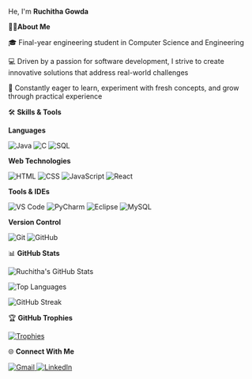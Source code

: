 He, I'm **Ruchitha Gowda**

🧑‍💻**About Me**

🎓 Final-year engineering student in Computer Science and Engineering 

💻 Driven by a passion for software development, I strive to create innovative solutions that address real-world challenges  

🌱 Constantly eager to learn, experiment with fresh concepts, and grow through practical experience

 🛠️ **Skills & Tools**

**Languages** 

![Java](https://img.shields.io/badge/Java-%23ED8B00.svg?style=for-the-badge&logo=java&logoColor=white)
![C](https://img.shields.io/badge/C-%2300599C.svg?style=for-the-badge&logo=c&logoColor=white)
![SQL](https://img.shields.io/badge/SQL-%2300C7B7.svg?style=for-the-badge&logo=postgresql&logoColor=white)

**Web Technologies**

![HTML](https://img.shields.io/badge/HTML-%23E34F26.svg?style=for-the-badge&logo=html5&logoColor=white)
![CSS](https://img.shields.io/badge/CSS-%231572B6.svg?style=for-the-badge&logo=css3&logoColor=white)
![JavaScript](https://img.shields.io/badge/JavaScript-%23F7DF1E.svg?style=for-the-badge&logo=javascript&logoColor=black)
![React](https://img.shields.io/badge/React-%2361DAFB.svg?style=for-the-badge&logo=react&logoColor=black)

**Tools & IDEs**

![VS Code](https://img.shields.io/badge/VSCode-%23007ACC.svg?style=for-the-badge&logo=visual-studio-code&logoColor=white)
![PyCharm](https://img.shields.io/badge/PyCharm-%23000000.svg?style=for-the-badge&logo=pycharm&logoColor=white)
![Eclipse](https://img.shields.io/badge/Eclipse-%232C2255.svg?style=for-the-badge&logo=eclipse&logoColor=white)
![MySQL](https://img.shields.io/badge/MySQL-%2300f.svg?style=for-the-badge&logo=mysql&logoColor=white)

**Version Control**

![Git](https://img.shields.io/badge/Git-%23F05033.svg?style=for-the-badge&logo=git&logoColor=white)
![GitHub](https://img.shields.io/badge/GitHub-%23121011.svg?style=for-the-badge&logo=github&logoColor=white)



 📊 **GitHub Stats**

![Ruchitha's GitHub Stats](https://github-readme-stats.vercel.app/api?username=ruchithamgowda&show_icons=true&theme=radical)

![Top Languages](https://github-readme-stats.vercel.app/api/top-langs/?username=ruchithamgowda&layout=compact&theme=radical)

![GitHub Streak](https://github-readme-streak-stats.herokuapp.com/?user=ruchithamgowda&theme=radical)

 🏆 **GitHub Trophies**
 
[![Trophies](https://github-profile-trophy.vercel.app/?username=ruchithamgowda&theme=radical&no-frame=false&no-bg=true&margin-w=15&title=Commits,Stars,Followers,PullRequest,Repositories,Issues,Reviews,Experience)](https://github.com/ryo-ma/github-profile-trophy)


 🌐 **Connect With Me**

<p align="left">
  <a href="mailto:ruchithamgowda067@gmail.com" target="_blank">
    <img src="https://img.shields.io/badge/Gmail-D14836?style=for-the-badge&logo=gmail&logoColor=white" alt="Gmail"/>
  </a>
  <a href="https://www.linkedin.com/in/ruchitha-gowda" target="_blank">
    <img src="https://img.shields.io/badge/LinkedIn-0A66C2?style=for-the-badge&logo=linkedin&logoColor=white" alt="LinkedIn"/>
  </a>
</p>
